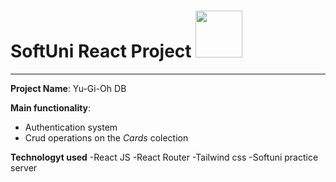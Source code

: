 # SoftUni React Project <img src="https://camo.githubusercontent.com/48d099290b4cb2d7937bcd96e8497cf1845b54a810a6432c70cf944b60b40c77/68747470733a2f2f7261776769742e636f6d2f676f72616e67616a69632f72656163742d69636f6e732f6d61737465722f72656163742d69636f6e732e737667"  width="75" height="75">
---

**Project Name**: Yu-Gi-Oh DB

**Main functionality**:  
- Authentication system
- Crud operations on the *Cards* colection

**Technologyt used**
-React JS
-React Router
-Tailwind css
-Softuni practice server
